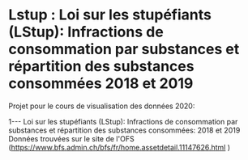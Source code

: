# Lstup : Loi sur les stupéfiants (LStup): Infractions de consommation par substances et répartition des substances consommées 2018 et 2019

Projet pour le cours de visualisation des données 2020:

1---
Loi sur les stupéfiants (LStup): Infractions de consommation par substances et répartition des substances consommées:
2018 et 2019
Données trouvées sur le site de l'OFS (https://www.bfs.admin.ch/bfs/fr/home.assetdetail.11147626.html )